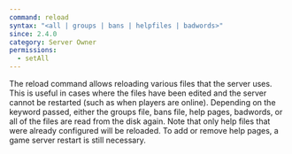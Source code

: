 ```yaml
---
command: reload
syntax: "<all | groups | bans | helpfiles | badwords>"
since: 2.4.0
category: Server Owner
permissions:
  - setAll
---
```


The reload command allows reloading various files that the server uses. This is useful in cases where the files have been edited and the server cannot be restarted (such as when players are online). Depending on the keyword passed, either the groups file, bans file, help pages, badwords, or all of the files are read from the disk again. Note that only help files that were already configured will be reloaded. To add or remove help pages, a game server restart is still necessary.
